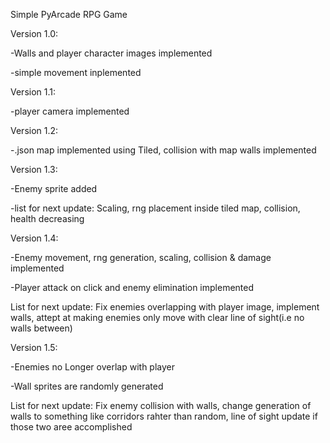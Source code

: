 Simple PyArcade RPG Game 

Version 1.0:

  -Walls and player character images implemented
  
  -simple movement inplemented
  
Version 1.1:

  -player camera implemented

Version 1.2:

  -.json map implemented using Tiled, collision with map walls implemented

Version 1.3:

  -Enemy sprite added

  -list for next update: Scaling, rng placement inside tiled map, collision, health decreasing

Version 1.4:

  -Enemy movement, rng generation, scaling, collision & damage implemented

  -Player attack on click and enemy elimination implemented 

  List for next update: Fix enemies overlapping with player image, implement walls, attept at making enemies only move with clear line of sight(i.e no walls between)

Version 1.5: 

  -Enemies no Longer overlap with player

  -Wall sprites are randomly generated

  List for next update: Fix enemy collision with walls, change generation of walls to something like corridors rahter than random, line of sight update if those two aree accomplished 
